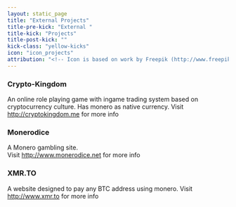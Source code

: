 ```yaml
---
layout: static_page
title: "External Projects"
title-pre-kick: "External "
title-kick: "Projects"
title-post-kick: ""
kick-class: "yellow-kicks"
icon: "icon_projects"
attribution: "<!-- Icon is based on work by Freepik (http://www.freepik.com) and is licensed under Creative Commons BY 3.0 -->"
---
```


### Crypto-Kingdom
An online role playing game with ingame trading system based on cryptocurrency culture. Has monero as native currency. 
Visit http://cryptokingdom.me for more info

### Monerodice
A Monero gambling site.  
Visit http://www.monerodice.net for more info

### XMR.TO
A website designed to pay any BTC address using monero. 
Visit http://www.xmr.to for more info




